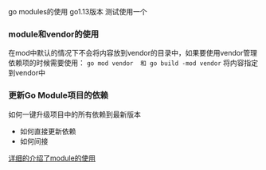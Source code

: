 go modules的使用 go1.13版本
测试使用一个


### module和vendor的使用
在mod中默认的情况下不会将内容放到vendor的目录中，如果要使用vendor管理依赖项的时候需要使用：
	`go mod vendor  和 go build -mod vendor` 将内容指定到vendor中

### 更新Go Module项目的依赖
如何一键升级项目中的所有依赖到最新版本
- 如何直接更新依赖
- 如何间接


[详细的介绍了module的使用](https://roberto.selbach.ca/intro-to-go-modules/)